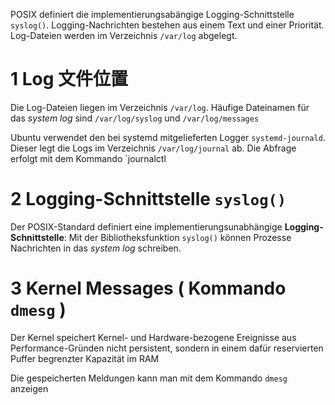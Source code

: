POSIX definiert die implementierungsabängige Logging-Schnittstelle `syslog()`. Logging-Nachrichten bestehen aus einem Text und einer Priorität. Log-Dateien werden im Verzeichnis `/var/log` abgelegt.

# 1 Log 文件位置 


Die Log-Dateien liegen im Verzeichnis `/var/log`. 
Häufige Dateinamen für das _system log_ sind `/var/log/syslog` und `/var/log/messages`


Ubuntu verwendet den bei systemd mitgelieferten Logger `systemd-journald`. Dieser legt die Logs im Verzeichnis `/var/log/journal` ab. Die Abfrage erfolgt mit dem Kommando `journalctl


# 2 Logging-Schnittstelle `syslog()`


Der POSIX-Standard definiert eine implementierungsunabhängige **Logging-Schnittstelle**: Mit der Bibliotheksfunktion `syslog()` können Prozesse Nachrichten in das _system log_ schreiben.



# 3 Kernel Messages ( Kommando `dmesg` )

Der Kernel speichert Kernel- und Hardware-bezogene Ereignisse aus Performance-Gründen nicht persistent, sondern in einem dafür reservierten Puffer begrenzter Kapazität im RAM


Die gespeicherten Meldungen kann man mit dem Kommando `dmesg` anzeigen


